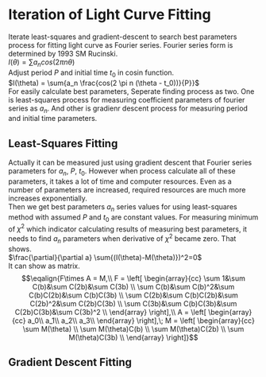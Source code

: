 # Iteration of Light Curve Fitting   
Iterate least-squares and gradient-descent to search best parameters process for fitting light curve as Fourier series. Fourier series form is determined by 1993 SM Rucinski.   
$I(\theta) = \sum{a_n cos(2 \pi n \theta)}$   
Adjust period $P$ and initial time $t_0$ in cosin function.   
$I(\theta) = \sum{a_n \frac{cos(2 \pi n (\theta - t_0))}{P}}$   
For easily calculate best parameters, Seperate finding process as two. 
One is least-squares process for measuring coefficient parameters of fourier series as $a_n$. 
And other is gradienr descent process for measuring period and initial time parameters.   
   
## Least-Squares Fitting
Actually it can be measured just using gradient descent that Fourier series parameters for $a_n$, $P$, $t_0$. 
However when process calculate all of these parameters, it takes a lot of time and computer resources. 
Even as a number of parameters are increased, required resources are much more increases exponentially.   
Then we get best parameters $a_n$ series values for using least-squares method with assumed $P$ and $t_0$ are constant values. 
For measuring minimum of $\chi^2$ which indicator calculating results of measuring best parameters, it needs to find $a_n$ parameters when derivative of $\chi^2$ became zero.
That shows.   
$\frac{\partial}{\partial a} \sum{(I(\theta)-M(\theta)})^2=0$   
It can show as matrix.   
$$\eqalign{F\times A = M,\\
F = \left[
\begin{array}{cc}
    \sum 1&\sum C(b)&\sum C(2b)&\sum C(3b) \\
    \sum C(b)&\sum C(b)^2&\sum C(b)C(2b)&\sum C(b)C(3b) \\
\sum C(2b)&\sum C(b)C(2b)&\sum C(2b)^2&\sum C(2b)C(3b) \\
\sum C(3b)&\sum C(b)C(3b)&\sum C(2b)C(3b)&\sum C(3b)^2 \\
\end{array}
\right],\\
A = \left[
\begin{array}{cc}
    a_0\\
    a_1\\
    a_2\\
    a_3\\
\end{array}
\right],\;
M = \left[
\begin{array}{cc}
    \sum M(\theta) \\
    \sum M(\theta)C(b) \\
    \sum M(\theta)C(2b) \\
    \sum M(\theta)C(3b) \\
\end{array}
\right]}$$   


## Gradient Descent Fitting   

